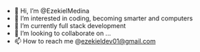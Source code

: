 - 👋 Hi, I’m @EzekielMedina
- 👀 I’m interested in coding, becoming smarter and computers
- 🌱 I’m currently full stack development
- 💞️ I’m looking to collaborate on ...
- 📫 How to reach me @ezekieldev01@gmail.com

<!---
EzekielMedina/EzekielMedina is a ✨ special ✨ repository because its `README.md` (this file) appears on your GitHub profile.
You can click the Preview link to take a look at your changes.
--->
